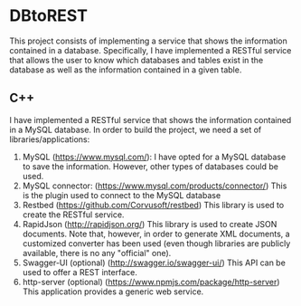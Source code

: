 # DBtoREST
This project consists of implementing a service that shows the information contained in a database. Specifically, I have implemented a RESTful service that allows the user to know which databases and tables exist in the database as well as the information contained in a given table.

## C++
I have implemented a RESTful service that shows the information contained in a MySQL database. In order to build the project, we need a set of libraries/applications:

1. MySQL (<https://www.mysql.com/>): I have opted for a MySQL database to save the information. However, other types of databases could be used.
2. MySQL connector: (<https://www.mysql.com/products/connector/>) This is the plugin used to connect to the MySQL database
3. Restbed (<https://github.com/Corvusoft/restbed>) This library is used to create the RESTful service.
4. RapidJson (<http://rapidjson.org/>) This library is used to create JSON documents. Note that, however, in order to generate XML documents, a customized converter has been used (even though libraries are publicly available, there is no any "official" one).
5. Swagger-UI (optional) (<http://swagger.io/swagger-ui/>) This API can be used to offer a REST interface.
6. http-server (optional) (<https://www.npmjs.com/package/http-server>) This application provides a generic web service.
